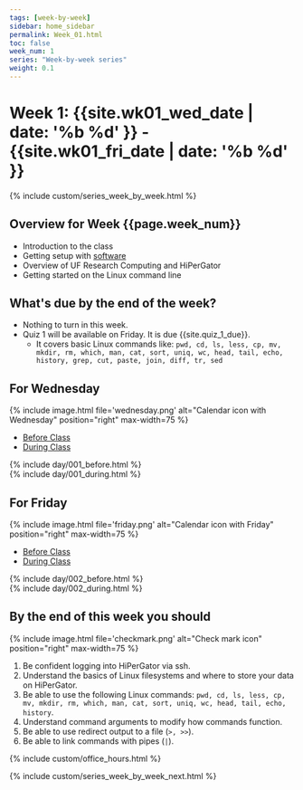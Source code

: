 ```yaml
---
tags: [week-by-week]
sidebar: home_sidebar
permalink: Week_01.html
toc: false
week_num: 1
series: "Week-by-week series"
weight: 0.1
---
```


# Week 1: {{site.wk01_wed_date | date: '%b %d' }} - {{site.wk01_fri_date | date: '%b %d' }}


{% include custom/series_week_by_week.html %}

## Overview for Week {{page.week_num}}

* Introduction to the class
* Getting setup with [software](software.html)
* Overview of UF Research Computing and HiPerGator
* Getting started on the Linux command line

## What's due by the end of the week?

* Nothing to turn in this week.
* Quiz 1 will be available on Friday. It is due {{site.quiz_1_due}}.
  * It covers basic Linux commands like: `pwd, cd, ls, less, cp, mv, mkdir, rm, which, man, cat, sort, uniq, wc, head, tail, echo, history, grep, cut, paste, join, diff, tr, sed`

## For Wednesday

{% include image.html file='wednesday.png' alt="Calendar icon with Wednesday" position="right" max-width=75 %}

<ul id="WednesdayTabs" class="nav nav-tabs">
    <li class="active"><a href="#WedBefore" data-toggle="tab">Before Class</a></li>
    <li><a href="#WedDuring" data-toggle="tab">During Class</a></li>
</ul>

<div class="tab-content">
    <div role="tabpanel" class="tab-pane active" id="WedBefore">
        {% include day/001_before.html %}
    </div>
    <div role="tabpanel" class="tab-pane" id="WedDuring">
        {% include day/001_during.html %}
    </div>
</div>

## For Friday

{% include image.html file='friday.png' alt="Calendar icon with Friday" position="right" max-width=75 %}

<ul id="FridayTabs" class="nav nav-tabs">
    <li class="active"><a href="#FriBefore" data-toggle="tab">Before Class</a></li>
    <li><a href="#FriDuring" data-toggle="tab">During Class</a></li>
</ul>

<div class="tab-content">
  <div role="tabpanel" class="tab-pane" id="FriBefore">
    {% include day/002_before.html %}
  </div>
  <div role="tabpanel" class="tab-pane" id="FriDuring">
    {% include day/002_during.html %}
  </div>
</div>

## By the end of this week you should

{% include image.html file='checkmark.png' alt="Check mark icon" position="right" max-width=75 %}

1. Be confident logging into HiPerGator via ssh.
1. Understand the basics of Linux filesystems and where to store your data on HiPerGator.
1. Be able to use the following Linux commands: `pwd, cd, ls, less, cp, mv, mkdir, rm, which, man, cat, sort, uniq, wc, head, tail, echo, history`.
1. Understand command arguments to modify how commands function.
1. Be able to use redirect output to a file (`>, >>`).
1. Be able to link commands with pipes (`|`).

{% include custom/office_hours.html %}

{% include custom/series_week_by_week_next.html %}